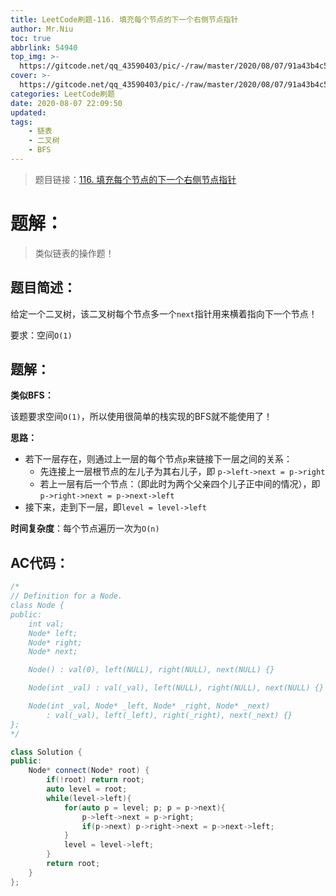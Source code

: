 ```yaml
---
title: LeetCode刷题-116. 填充每个节点的下一个右侧节点指针
author: Mr.Niu
toc: true
abbrlink: 54940
top_img: >-
  https://gitcode.net/qq_43590403/pic/-/raw/master/2020/08/07/91a43b4c53fe836327920615e5908a4e.png
cover: >-
  https://gitcode.net/qq_43590403/pic/-/raw/master/2020/08/07/91a43b4c53fe836327920615e5908a4e.png
categories: LeetCode刷题
date: 2020-08-07 22:09:50
updated:
tags:
	- 链表
	- 二叉树
	- BFS
---
```






> 题目链接：[116. 填充每个节点的下一个右侧节点指针](https://leetcode-cn.com/problems/populating-next-right-pointers-in-each-node/)



# 题解：



> 类似链表的操作题！



## 题目简述：

给定一个二叉树，该二叉树每个节点多一个`next`指针用来横着指向下一个节点！

要求：空间`O(1)`

## 题解：

**类似BFS：**

该题要求空间`O(1)`，所以使用很简单的栈实现的BFS就不能使用了！

**思路：**

- 若下一层存在，则通过上一层的每个节点`p`来链接下一层之间的关系：
  - 先连接上一层根节点的左儿子为其右儿子，即 `p->left->next = p->right`
  - 若上一层有后一个节点：（即此时为两个父亲四个儿子正中间的情况），即`p->right->next = p->next->left`
- 接下来，走到下一层，即`level = level->left`



**时间复杂度**：每个节点遍历一次为`O(n)`

## AC代码：



```c++
/*
// Definition for a Node.
class Node {
public:
    int val;
    Node* left;
    Node* right;
    Node* next;

    Node() : val(0), left(NULL), right(NULL), next(NULL) {}

    Node(int _val) : val(_val), left(NULL), right(NULL), next(NULL) {}

    Node(int _val, Node* _left, Node* _right, Node* _next)
        : val(_val), left(_left), right(_right), next(_next) {}
};
*/

class Solution {
public:
    Node* connect(Node* root) {
        if(!root) return root;
        auto level = root;
        while(level->left){
            for(auto p = level; p; p = p->next){
                p->left->next = p->right;
                if(p->next) p->right->next = p->next->left;
            }
            level = level->left;
        }
        return root;
    }
};
```



